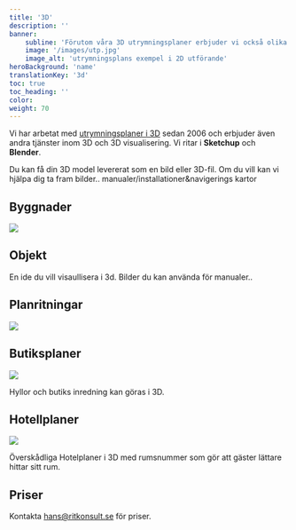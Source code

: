 ```yaml
---
title: '3D'
description: ''
banner:
    subline: 'Förutom våra 3D utrymningsplaner erbjuder vi också olika typer av 3D visualliseringar, från byggnader, butiksplaner till installations exempel av produkter.'
    image: '/images/utp.jpg'
    image_alt: 'utrymningsplans exempel i 2D utförande'
heroBackground: 'name'
translationKey: '3d'
toc: true
toc_heading: ''
color: 
weight: 70
---
```


Vi har arbetat med [utrymningsplaner i 3D](/produkter/utrymningsplan) sedan 2006 och erbjuder även andra tjänster inom 3D och 3D visualisering. Vi ritar i **Sketchup** och **Blender**. 

Du kan få din 3D model levererat som en bild eller 3D-fil. 
Om du vill kan vi hjälpa dig ta fram bilder.. manualer/installationer&navigerings kartor

## Byggnader

![](2_hus_mittemellan_s.jpg)

## Objekt

En ide du vill visaullisera i 3d. Bilder du kan använda för manualer..

## Planritningar

![](planrit_3D_s.jpg)

## Butiksplaner

![](Shop_s.png)

Hyllor och butiks inredning kan göras i 3D. 

## Hotellplaner

![](HotelResort_s.png)

Överskådliga Hotelplaner i 3D med rumsnummer som gör att gäster lättare hittar sitt rum.

## Priser

Kontakta hans@ritkonsult.se för priser.